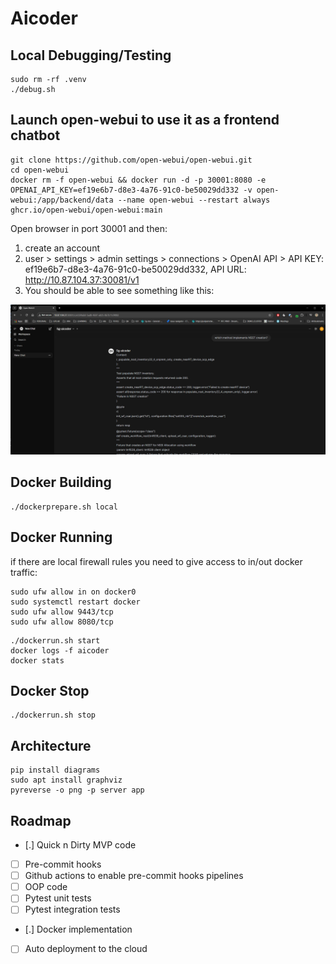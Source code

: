 # Aicoder


## Local Debugging/Testing
```
sudo rm -rf .venv
./debug.sh
```

## Launch open-webui to use it as a frontend chatbot
```
git clone https://github.com/open-webui/open-webui.git
cd open-webui
docker rm -f open-webui && docker run -d -p 30001:8080 -e OPENAI_API_KEY=ef19e6b7-d8e3-4a76-91c0-be50029dd332 -v open-webui:/app/backend/data --name open-webui --restart always ghcr.io/open-webui/open-webui:main

```
Open browser in port 30001 and then:
1. create an account
2. user > settings > admin settings > connections > OpenAI API > API KEY: ef19e6b7-d8e3-4a76-91c0-be50029dd332, API URL: http://10.87.104.37:30081/v1
3. You should be able to see something like this:

![alt text](image.png)

## Docker Building
```
./dockerprepare.sh local
```

## Docker Running
if there are local firewall rules you need to give access to in/out docker traffic:
```
sudo ufw allow in on docker0
sudo systemctl restart docker
sudo ufw allow 9443/tcp
sudo ufw allow 8080/tcp
```

```
./dockerrun.sh start
docker logs -f aicoder
docker stats
```

## Docker Stop
```
./dockerrun.sh stop
```

## Architecture

```
pip install diagrams
sudo apt install graphviz
pyreverse -o png -p server app
```

## Roadmap
- [.] Quick n Dirty MVP code
- [ ] Pre-commit hooks
- [ ] Github actions to enable pre-commit hooks pipelines
- [ ] OOP code
- [ ] Pytest unit tests
- [ ] Pytest integration tests
- [.] Docker implementation
- [ ] Auto deployment to the cloud
